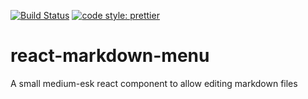 [![Build Status](https://travis-ci.org/ericadamski/react-markdown-menu.svg?branch=master)](https://travis-ci.org/ericadamski/react-markdown-menu)
[![code style: prettier](https://img.shields.io/badge/code_style-prettier-ff69b4.svg?style=flat-square)](https://github.com/prettier/prettier)

# react-markdown-menu

A small medium-esk react component to allow editing markdown files
